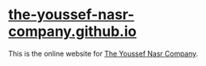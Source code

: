 # [the-youssef-nasr-company.github.io](https://the-youssef-nasr-company.github.io/)
This is the online website for [The Youssef Nasr Company](https://github.com/orgs/The-Youssef-Nasr-Company/repositories).
